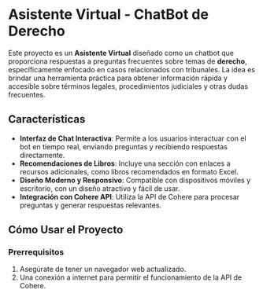 # Asistente Virtual - ChatBot de Derecho

Este proyecto es un **Asistente Virtual** diseñado como un chatbot que proporciona respuestas a preguntas frecuentes sobre temas de **derecho**, específicamente enfocado en casos relacionados con tribunales. La idea es brindar una herramienta práctica para obtener información rápida y accesible sobre términos legales, procedimientos judiciales y otras dudas frecuentes.

## Características

- **Interfaz de Chat Interactiva**: Permite a los usuarios interactuar con el bot en tiempo real, enviando preguntas y recibiendo respuestas directamente.
- **Recomendaciones de Libros**: Incluye una sección con enlaces a recursos adicionales, como libros recomendados en formato Excel.
- **Diseño Moderno y Responsivo**: Compatible con dispositivos móviles y escritorio, con un diseño atractivo y fácil de usar.
- **Integración con Cohere API**: Utiliza la API de Cohere para procesar preguntas y generar respuestas relevantes.

## Cómo Usar el Proyecto

### Prerrequisitos

1. Asegúrate de tener un navegador web actualizado.
2. Una conexión a internet para permitir el funcionamiento de la API de Cohere.

